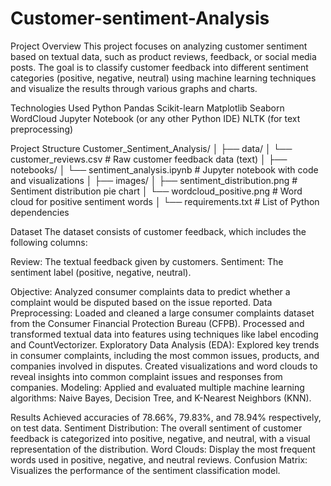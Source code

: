# Customer-sentiment-Analysis

Project Overview
This project focuses on analyzing customer sentiment based on textual data, such as product reviews, feedback, or social media posts. The goal is to classify customer feedback into different sentiment categories (positive, negative, neutral) using machine learning techniques and visualize the results through various graphs and charts.

Technologies Used
Python
Pandas
Scikit-learn
Matplotlib
Seaborn
WordCloud
Jupyter Notebook (or any other Python IDE)
NLTK (for text preprocessing)

Project Structure
Customer_Sentiment_Analysis/
│
├── data/
│   └── customer_reviews.csv         # Raw customer feedback data (text)
│
├── notebooks/
│   └── sentiment_analysis.ipynb     # Jupyter notebook with code and visualizations
│
├── images/
│   ├── sentiment_distribution.png   # Sentiment distribution pie chart
│   └── wordcloud_positive.png      # Word cloud for positive sentiment words
│
└── requirements.txt                # List of Python dependencies


Dataset
The dataset consists of customer feedback, which includes the following columns:

Review: The textual feedback given by customers.
Sentiment: The sentiment label (positive, negative, neutral).


Objective: Analyzed consumer complaints data to predict whether a complaint would be disputed based on the issue reported.
Data Preprocessing:
Loaded and cleaned a large consumer complaints dataset from the Consumer Financial Protection Bureau (CFPB).
Processed and transformed textual data into features using techniques like label encoding and CountVectorizer.
Exploratory Data Analysis (EDA):
Explored key trends in consumer complaints, including the most common issues, products, and companies involved in disputes.
Created visualizations and word clouds to reveal insights into common complaint issues and responses from companies.
Modeling:
Applied and evaluated multiple machine learning algorithms: Naive Bayes, Decision Tree, and K-Nearest Neighbors (KNN).


Results
Achieved accuracies of 78.66%, 79.83%, and 78.94% respectively, on test data.
Sentiment Distribution: The overall sentiment of customer feedback is categorized into positive, negative, and neutral, with a visual representation of the distribution.
Word Clouds: Display the most frequent words used in positive, negative, and neutral reviews.
Confusion Matrix: Visualizes the performance of the sentiment classification model.
